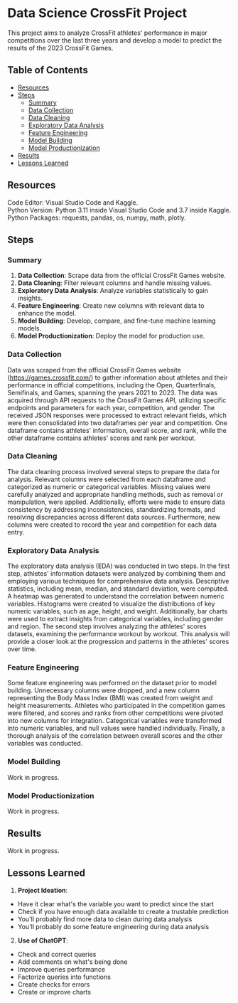 # **Data Science CrossFit Project**
This project aims to analyze CrossFit athletes' performance in major competitions over the last three years and develop a model to predict the results of the 2023 CrossFit Games.

## **Table of Contents**
- [Resources](#resources)
- [Steps](#steps)
  - [Summary](#summary)
  - [Data Collection](#data-collection)
  - [Data Cleaning](#data-cleaning)
  - [Exploratory Data Analysis](#exploratory-data-analysis)
  - [Feature Engineering](#feature-engineering)
  - [Model Building](#model-building)
  - [Model Productionization](#model-productionization)
- [Results](#results)
- [Lessons Learned](#lessons-learned)

## **Resources**
Code Editor: Visual Studio Code and Kaggle.  
Python Version: Python 3.11 inside Visual Studio Code and 3.7 inside Kaggle.  
Python Packages: requests, pandas, os, numpy, math, plotly.

## **Steps**

### **Summary**
1. **Data Collection**: Scrape data from the official CrossFit Games website.
2. **Data Cleaning**: Filter relevant columns and handle missing values.
3. **Exploratory Data Analysis**: Analyze variables statistically to gain insights.
4. **Feature Engineering**: Create new columns with relevant data to enhance the model.
5. **Model Building**: Develop, compare, and fine-tune machine learning models.
6. **Model Productionization**: Deploy the model for production use.

### **Data Collection**
Data was scraped from the official CrossFit Games website (https://games.crossfit.com/) to gather information about athletes and their performance in official competitions, including the Open, Quarterfinals, Semifinals, and Games, spanning the years 2021 to 2023. The data was acquired through API requests to the CrossFit Games API, utilizing specific endpoints and parameters for each year, competition, and gender. The received JSON responses were processed to extract relevant fields, which were then consolidated into two dataframes per year and competition. One dataframe contains athletes' information, overall score, and rank, while the other dataframe contains athletes' scores and rank per workout.

### **Data Cleaning**
The data cleaning process involved several steps to prepare the data for analysis. Relevant columns were selected from each dataframe and categorized as numeric or categorical variables. Missing values were carefully analyzed and appropriate handling methods, such as removal or manipulation, were applied. Additionally, efforts were made to ensure data consistency by addressing inconsistencies, standardizing formats, and resolving discrepancies across different data sources. Furthermore, new columns were created to record the year and competition for each data entry.

### **Exploratory Data Analysis**
The exploratory data analysis (EDA) was conducted in two steps. In the first step, athletes' information datasets were analyzed by combining them and employing various techniques for comprehensive data analysis. Descriptive statistics, including mean, median, and standard deviation, were computed. A heatmap was generated to understand the correlation between numeric variables. Histograms were created to visualize the distributions of key numeric variables, such as age, height, and weight. Additionally, bar charts were used to extract insights from categorical variables, including gender and region. The second step involves analyzing the athletes' scores datasets, examining the performance workout by workout. This analysis will provide a closer look at the progression and patterns in the athletes' scores over time.

### **Feature Engineering**
Some feature engineering was performed on the dataset prior to model building. Unnecessary columns were dropped, and a new column representing the Body Mass Index (BMI) was created from weight and height measurements. Athletes who participated in the competition games were filtered, and scores and ranks from other competitions were pivoted into new columns for integration. Categorical variables were transformed into numeric variables, and null values were handled individually. Finally, a thorough analysis of the correlation between overall scores and the other variables was conducted.

### **Model Building**
Work in progress.

### **Model Productionization**
Work in progress.

## **Results**
Work in progress.

## **Lessons Learned**
1. **Project Ideation**:
* Have it clear what's the variable you want to predict since the start
* Check if you have enough data available to create a trustable prediction
* You'll probably find more data to clean during data analysis
* You'll probably do some feature engineering during data analysis
2. **Use of ChatGPT**:
* Check and correct queries
* Add comments on what's being done
* Improve queries performance
* Factorize queries into functions
* Create checks for errors
* Create or improve charts